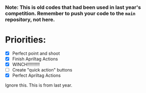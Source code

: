 ### Note: This is old codes that had been used in last year's competition. Remember to push your code to the `main` repository, not here.

# Priorities:

- [x] Perfect point and shoot
- [x] Finish Apriltag Actions
- [x] WINCH!!!!!!!!!!
- [ ] Create "quick action" buttons
- [x] Perfect Apriltag Actions

Ignore this. This is from last year.
